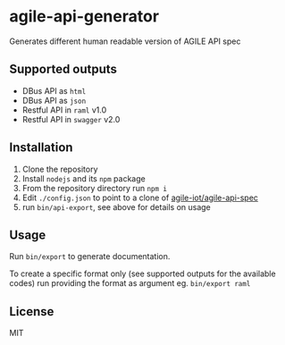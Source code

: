 # agile-api-generator
Generates different human readable version of AGILE API spec

Supported outputs
---

- DBus API as `html`
- DBus API as `json`
- Restful API in `raml` v1.0
- Restful API in `swagger` v2.0

Installation
---

1. Clone the repository
2. Install `nodejs` and its `npm` package
3. From the repository directory run `npm i`
4. Edit `./config.json` to point to a clone of [agile-iot/agile-api-spec](https://github.com/Agile-IoT/agile-api-spec)
5. run `bin/api-export`, see above for details on usage

Usage
---

Run `bin/export` to generate documentation.

To create a specific format only (see supported outputs for the available codes) run providing the format as argument eg. `bin/export raml`

License
---

MIT
